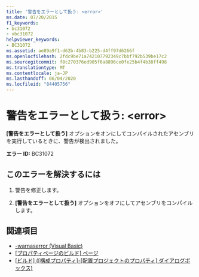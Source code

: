 ```yaml
---
title: '警告をエラーとして扱う: <error>'
ms.date: 07/20/2015
f1_keywords:
- bc31072
- vbc31072
helpviewer_keywords:
- BC31072
ms.assetid: ae89a9f1-d62b-4b83-b225-d4ff97d6266f
ms.openlocfilehash: 2fdc9be71a742107792349c7bbf792b539be17c2
ms.sourcegitcommit: f8c270376ed905f6a8896ce0fe25b4f4b38ff498
ms.translationtype: MT
ms.contentlocale: ja-JP
ms.lasthandoff: 06/04/2020
ms.locfileid: "84405756"
---
```

# <a name="warning-treated-as-error-error"></a>警告をエラーとして扱う: \<error>
**[警告をエラーとして扱う]** オプションをオンにしてコンパイルされたアセンブリを実行しているときに、警告が検出されました。  
  
 **エラー ID:** BC31072  
  
## <a name="to-correct-this-error"></a>このエラーを解決するには  
  
1. 警告を修正します。  
  
2. **[警告をエラーとして扱う]** オプションをオフにしてアセンブリをコンパイルします。  
  
## <a name="see-also"></a>関連項目

- [-warnaserror (Visual Basic)](../reference/command-line-compiler/warnaserror.md)
- [[プロパティページのビルド] ページ](https://docs.microsoft.com/previous-versions/visualstudio/visual-studio-2010/zxbs6ywz(v=vs.100))
- [[ビルド] ([構成プロパティ]-[配置プロジェクトのプロパティ] ダイアログボックス)](https://docs.microsoft.com/previous-versions/visualstudio/visual-studio-2010/1befw7hy(v=vs.100))
